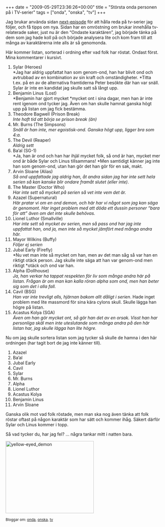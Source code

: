 +++
date = "2009-05-29T23:36:26+00:00"
title = "Största onda personen på i TV-serier"
tags = ["onda", "onska", "tv"]
+++

Jag brukar använda sidan [next-episode][1] för att hålla reda på tv-serier jag följer, och få tipps om nya. Sidan har en omröstning om brukar innehålla tv-relaterade saker, just nu är den &#8220;Ondaste karaktären&#8221;, jag började tänka på dem som jag hade koll på och började analysera lite och kom fram till att många av karaktärerna inte alls är så genomonda.

Här kommer listan, sorterad i ordning efter vad folk har röstat. Ondast först. Mina kommentarer i kursivt.

1.  Sylar (Heroes)  
    *Jag har aldrig uppfattat han som genom-ond, han har blivit ond och avtrubbad av en kombination av sin kraft och omständigheter. *Titta t.ex. på en av de alternativa framtiderna Peter besökte där han var snäll. Sylar är inte en kandidat jag skulle satt så långt upp.
2.  Benjamin Linus (Lost)  
    *Benjamin har gjort mycket *mycket ont i sina dagar, men han är inte rent igenom ond tycker jag. Även om han skulle hamnat ganska högt upp på listan om jag fick bestämma.
3.  Theodore Bagwell (Prison Break)  
    *Inte haft tid att börja se prison break (än)*
4.  Mr. Burns (The Simpsons)  
    *Snäll är han inte, mer egoistisk-ond. Ganska högt upp, ligger bra som 4:a.*
5.  The Devil (Reaper)  
    *Aldrig sett*
6.  Ba&#8217;al (SG-1)  
    *Ja, han är ond och han har ihjäl mycket folk, så ond är han, mycket mer ond är både Sylar och Linus tillsammans! *Men samtidigt känner jag inte han som genom-ond, utan han gör det han gör för en sak, makt.
7.  Arvin Sloane (Alias)  
    *Så ond uppfattade jag aldrig han, åt andra sidan jag har inte sett hela serien så kan kanske blir ondare framåt slutet (eller inte)*.
8.  The Master (Doctor Who)  
    *Har inte sett så mycket på serien så vet inte vem det är.*
9.  Azazel (Supernatural)  
    *Här pratar vi om en ond demon, och här har vi något som jag kan säga är genomont. Har inget problem med att döda ett dussin personer &#8220;bara för att&#8221; även om det inte skulle behövas.*
10. Lionel Luthor (Smallville)  
    *Har inte sett så mycket av serien, men så pass ond har jag inte uppfattat han, ond ja, men inte så mycket jämfört med många andra här.*
11. Mayor Wilkins (Buffy)  
    *Följer ej serien*
12. Jubal Early (Firefly)  
    *Nu vet man inte så mycket om han, men av det man såg så var han en riktigt otäck person. Jag skulle inte säga att han var genom-ond men riktigt *otäck och ond var han.
13. Alpha (Dollhouse)  
    *Ja, han verkar ha tappat respekten för liv som många andra här på listan. Frågan är om man kan kalla röran alpha som ond, men han beter sig som det i alla fall.*
14. Cavil (BSG)  
    *Han var inte trevligt alls, hjärnan bakom allt dåligt i serien*. Hade inget problem med lite massmord för sina kära cylons skull. Skulle lägga han högre på listan.
15. Acastus Kolya (SGA)  
    *Även om han gör mycket ont, så gör han det av en orsak. Visst han har personliga skäl men inte uteslutande som många andra på den här listan har, jag skulle lägga han lite högre.*

Nu om jag skulle sortera listan som jag tycker så skulle de hamna i den här ordningen (har tagit bort de jag inte känner till).

1.  Azazel
2.  Ba&#8217;al
3.  Jubal Early
4.  Cavil
5.  Sylar
6.  Mr. Burns
7.  Alpha
8.  Lionel Luthor
9.  Acastus Kolya
10. Benjamin Linus
11. Arvin Sloane

Ganska olik mot vad folk röstade, men man ska nog även tänka att folk röstar oftast på någon karaktär som har sätt och kommer ihåg. Säkert därför Sylar och Linus kommer i topp.

<p style="text-align: left;">
  Så vad tycker du, har jag fel? &#8230; några tankar mitt i natten bara.
</p>

<p style="text-align: left;">
  <img class="size-full wp-image-140 aligncenter" title="yellow-eyed_demon" src="/images/2009/05/yellow-eyed_demon.jpg" alt="yellow-eyed_demon" width="287" height="235" />
</p>

<small> <p class='technorati-tags'>
  Bloggar om: <a class='technorati-link' href='http://bloggar.se/om/onda' rel='tag' target='_self'>onda</a>, <a class='technorati-link' href='http://bloggar.se/om/onska' rel='tag' target='_self'>onska</a>, <a class='technorati-link' href='http://bloggar.se/om/tv' rel='tag' target='_self'>tv</a>
</p></small>

 [1]: http://next-episode.net
